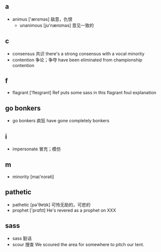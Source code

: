 ## a
+ animus ['ænɪməs] 敌意，仇恨
  + unanimous [jʊ'nænɪməs] 意见一致的

## c
+ consensus 共识 there's a strong consensus with a vocal minority
+ contention 争论；争夺 have been eliminated from championship contention

## f
+ flagrant ['fleɪɡrənt] Ref puts some sass in this flagrant foul explanation

## go bonkers
+ go bonkers 疯狂 have gone completely bonkers

## i
+ impersonate 冒充；模仿

## m
+ minority [maɪ'nɔrəti]

## pathetic
+ pathetic [pə'θetɪk]  可怜无助的，可悲的
+ prophet ['prɑfɪt] He's revered as a prophet on XXX


## sass
+ sass 脏话
+ scour 搜查 We scoured the area for somewhere to pitch our tent.